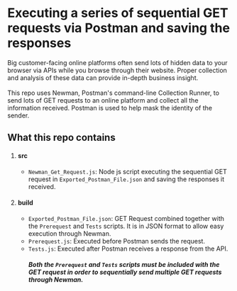 # Executing a series of sequential GET requests via Postman and saving the responses
Big customer-facing online platforms often send lots of hidden data to your browser via APIs while you browse through their website. Proper collection and analysis of these data can provide in-depth business insight.
<br><br>
This repo uses Newman, Postman's command-line Collection Runner, to send lots of GET requests to an online platform and collect all the information received. Postman is used to help mask the identity of the sender.

## What this repo contains
<ol>
<li><h4>src</h4></li>
<ul><li> <code>Newman_Get_Request.js</code>: Node js script executing the sequential GET request in <code>Exported_Postman_File.json</code> and saving the responses it received.</li></ul>
<li><h4>build</h4></li>
<ul>
<li> <code>Exported_Postman_File.json</code>: GET Request combined together with the <code>Prerequest</code> and <code>Tests</code> scripts. It is in JSON format to allow easy execution through Newman.</li>
<li> <code>Prerequest.js</code>: Executed before Postman sends the request.</li>
<li> <code>Tests.js</code>: Executed after Postman receives a response from the API.</li>
<h5> Both the <code>Prerequest</code> and <code>Tests</code> scripts must be included with the GET request in order to sequentially send multiple GET requests through Newman. </h3>
</ul>
</ol>
